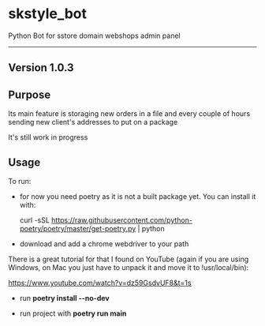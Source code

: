 # skstyle_bot
Python Bot for sstore domain webshops admin panel

---
**Version 1.0.3**
---

## Purpose

Its main feature is storaging new orders in a file and every couple of hours sending new client's addresses to put on a package

It's still work in progress

## Usage

To run: 

 - for now you need poetry as it is not a built package yet. You can install it with:

    curl -sSL https://raw.githubusercontent.com/python-poetry/poetry/master/get-poetry.py | python

 - download and add a chrome webdriver to your path

There is a great tutorial for that I found on YouTube (again if you are using Windows, on Mac you just have to unpack it and move it to !usr/local/bin):

https://www.youtube.com/watch?v=dz59GsdvUF8&t=1s

 - run **poetry install --no-dev**

 - run project with **poetry run main**
